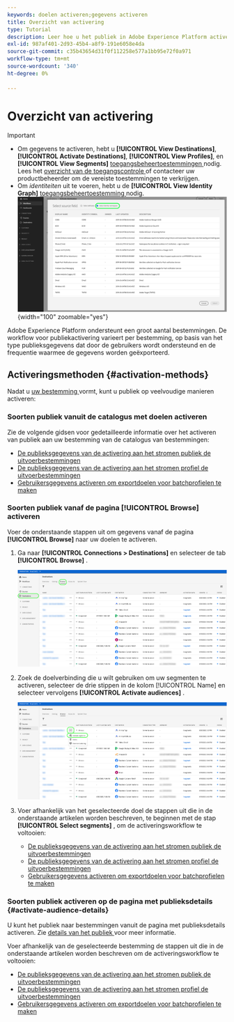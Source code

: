 ```yaml
---
keywords: doelen activeren;gegevens activeren
title: Overzicht van activering
type: Tutorial
description: Leer hoe u het publiek in Adobe Experience Platform activeert voor verschillende soorten doelen.
exl-id: 987af401-2d93-45b4-a8f9-191e6058e4da
source-git-commit: c35b43654d31f0f112258e577a1bb95e72f0a971
workflow-type: tm+mt
source-wordcount: '340'
ht-degree: 0%

---
```


# Overzicht van activering

>[!IMPORTANT]
> 
>* Om gegevens te activeren, hebt u **[!UICONTROL View Destinations]**, **[!UICONTROL Activate Destinations]**, **[!UICONTROL View Profiles]**, en **[!UICONTROL View Segments]** [ toegangsbeheertoestemmingen ](/help/access-control/home.md#permissions) nodig. Lees het [ overzicht van de toegangscontrole ](/help/access-control/ui/overview.md) of contacteer uw productbeheerder om de vereiste toestemmingen te verkrijgen.
>* Om *identiteiten* uit te voeren, hebt u de **[!UICONTROL View Identity Graph]** [ toegangsbeheertoestemming ](/help/access-control/home.md#permissions) nodig. <br> ![ Uitgezochte identiteit namespace die in het werkschema wordt benadrukt om publiek aan bestemmingen te activeren.](/help/destinations/assets/overview/export-identities-to-destination.png " Uitgezochte identiteit namespace die in het werkschema wordt benadrukt om publiek aan bestemmingen te activeren."){width="100" zoomable="yes"}

Adobe Experience Platform ondersteunt een groot aantal bestemmingen. De workflow voor publiekactivering varieert per bestemming, op basis van het type publieksgegevens dat door de gebruikers wordt ondersteund en de frequentie waarmee de gegevens worden geëxporteerd.

## Activeringsmethoden {#activation-methods}

Nadat u [ uw bestemming ](connect-destination.md) vormt, kunt u publiek op veelvoudige manieren activeren:

### Soorten publiek vanuit de catalogus met doelen activeren

Zie de volgende gidsen voor gedetailleerde informatie over het activeren van publiek aan uw bestemming van de catalogus van bestemmingen:

* [De publieksgegevens van de activering aan het stromen publiek de uitvoerbestemmingen](activate-segment-streaming-destinations.md)
* [De publieksgegevens van de activering aan het stromen profiel de uitvoerbestemmingen](activate-streaming-profile-destinations.md)
* [Gebruikersgegevens activeren om exportdoelen voor batchprofielen te maken](activate-batch-profile-destinations.md)

### Soorten publiek vanaf de pagina [!UICONTROL Browse] activeren

Voer de onderstaande stappen uit om gegevens vanaf de pagina **[!UICONTROL Browse]** naar uw doelen te activeren.

1. Ga naar **[!UICONTROL Connections > Destinations]** en selecteer de tab **[!UICONTROL Browse]** .

   ![ doorbladert lusje ](../assets/ui/activation-overview/browse-tab.png)

1. Zoek de doelverbinding die u wilt gebruiken om uw segmenten te activeren, selecteer de drie stippen in de kolom [!UICONTROL Name] en selecteer vervolgens **[!UICONTROL Activate audiences]** .

   ![ activeer publiek knoop ](../assets/ui/activation-overview/activate-segments.png)

1. Voer afhankelijk van het geselecteerde doel de stappen uit die in de onderstaande artikelen worden beschreven, te beginnen met de stap **[!UICONTROL Select segments]** , om de activeringsworkflow te voltooien:

   * [De publieksgegevens van de activering aan het stromen publiek de uitvoerbestemmingen](activate-segment-streaming-destinations.md)
   * [De publieksgegevens van de activering aan het stromen profiel de uitvoerbestemmingen](activate-streaming-profile-destinations.md)
   * [Gebruikersgegevens activeren om exportdoelen voor batchprofielen te maken](activate-batch-profile-destinations.md)

### Soorten publiek activeren op de pagina met publieksdetails {#activate-audience-details}

U kunt het publiek naar bestemmingen vanuit de pagina met publieksdetails activeren. Zie [ details van het publiek ](../../segmentation/ui/audience-portal.md#audience-details) voor meer informatie.

Voer afhankelijk van de geselecteerde bestemming de stappen uit die in de onderstaande artikelen worden beschreven om de activeringsworkflow te voltooien:

* [De publieksgegevens van de activering aan het stromen publiek de uitvoerbestemmingen](activate-segment-streaming-destinations.md)
* [De publieksgegevens van de activering aan het stromen profiel de uitvoerbestemmingen](activate-streaming-profile-destinations.md)
* [Gebruikersgegevens activeren om exportdoelen voor batchprofielen te maken](activate-batch-profile-destinations.md)
